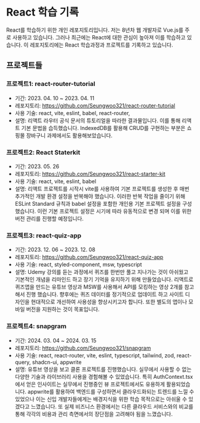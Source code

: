 # React 학습 기록

React를 학습하기 위한 개인 레포지토리입니다. 저는 8년차 웹 개발자로 Vue.js를 주로 사용하고 있습니다. 그러나 최근에는 React에 대한 관심이 높아져 이를 학습하고 있습니다. 이 레포지토리에는 React 학습과정과 프로젝트를 기록하고 있습니다.

## 프로젝트들

### 프로젝트1: react-router-tutorial

- 기간: 2023. 04. 10 ~ 2023. 04. 11
- 레포지토리: <https://github.com/Seungwoo321/react-router-tutorial>
- 사용 기술: react, vite, eslint, babel, react-router,  
- 설명: 리액트 라우터 공식 문서의 튜토리얼을 따라한 결과물입니다. 이를 통해 리액트 기본 문법을 습득했습니다. IndexedDB를 활용해 CRUD를 구현하는 부분은 쇼핑몰 장바구니 과제에서도 활용해보았습니다.

### 프로젝트2: React Staterkit

- 기간: 2023. 05. 26
- 레포지토리: <https://github.com/Seungwoo321/react-starter-kit>
- 사용 기술: react, vite, eslint, babel
- 설명: 리액트 프로젝트를 시작시 vite를 사용하여 기본 프로젝트를 생성한 후 매번 추가적인 개발 환경 설정을 반복해야 했습니다. 이러한 반복 작업을 줄이기 위해 ESLint Standard 규칙과 babel 설정을 포함한 개인용 기본 프로젝트 설정을 구성했습니다. 이런 기본 프로젝트 설정은 시기에 따라 유동적으로 변경 되며 이를 위한 버전 관리를 진행할 예정입니다.

### 프로젝트3: react-quiz-app

- 기간: 2023. 12. 06 ~ 2023. 12. 08
- 레포지토리: <https://github.com/Seungwoo321/react-quiz-app>
- 사용 기술: react, styled-component, msw, typescript
- 설명: Udemy 강의를 듣는 과정에서 퀴즈를 한번만 풀고 지나가는 것이 아쉬웠고 기본적인 개념을 리마인드 하고 장기 기억을 유지하기 위해 만들었습니다. 리액트로 퀴즈앱을 만드는 유튜브 영상과 MSW를 사용해서 API를 모킹하는 영상 2개를 참고해서 진행 했습니다. 향후에는 퀴즈 데이터를 정기적으로 업데이트 하고 사이트 디자인을 현대적으로 개선하여 사용성을 향상시키고자 합니다. 또한 별도의 앱이나 모바일 버전을 지원하는 것이 목표입니다.

### 프로젝트4: snapgram

- 기간: 2024. 03. 04 ~ 2024. 03. 15
- 레포지토리: <https://github.com/Seungwoo321/snapgram>
- 사용 기술: react, react-router, vite, eslint, typescript, tailwind, zod, react-query, shadcn-ui, appwrite
- 설명: 유튜브 영상을 보고 클론 프로젝트를 진행했습니다. 실무에서 사용할 수 없는 다양한 기술과 라이브러리 사용을 경험해볼 수 있었습니다. 특히 AuthContext.tsx에서 얻은 인사이트는 실무에서 진행중인 뷰 프로젝트에서도 유용하게 활용되었습니다. appwrite를 활용하여 백엔드를 구성하면서 클라우드화되는 트렌드를 느낄 수 있었으나 이는 신입 개발자들에게는 배경지식을 위한 학습 목적으로는 아쉬울 수 있겠다고 느꼈습니다. 또 실제 비즈니스 환경에서는 다른 클라우드 서비스와의 비교를 통해 각각의 비용과 관리 측면에서의 장단점을 고려해야 됨을 느꼈습니다.
